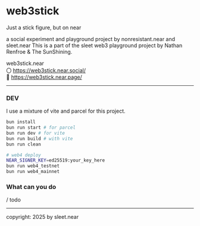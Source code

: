 # web3stick
Just a stick figure, but on near

a social experiment and playground project by nonresistant.near and sleet.near
This is a part of the sleet web3 playground project by Nathan Renfroe & The SunShining.

web3stick.near
<br/>
〇 https://web3stick.near.social/
<br/>
🔗 https://web3stick.near.page/

---

### DEV
I use a mixture of vite and parcel for this project.
```sh
bun install
bun run start # for parcel
bun run dev # for vite
bun run build # with vite
bun run clean

# web4 deploy
NEAR_SIGNER_KEY=ed25519:your_key_here
bun run web4_testnet
bun run web4_mainnet
```



### What can you do
/ todo


---


copyright: 2025 by sleet.near